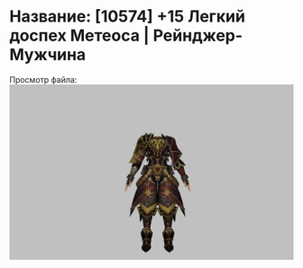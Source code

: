 # Название: [10574] +15 Легкий доспех Метеоса | Рейнджер-Мужчина

Просмотр файла:
![p020030.png](p020030.png)